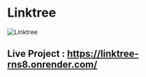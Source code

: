 # Linktree

![Linktree](https://user-images.githubusercontent.com/104242641/212831882-15642ee3-37cd-4dac-8227-a7a7163f7f6d.png)

## Live Project : https://linktree-rns8.onrender.com/
